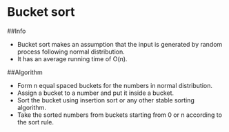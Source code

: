 # Bucket sort

##Info
* Bucket sort makes an assumption that the input is generated by random process following normal distribution.
* It has an average running time of O(n).

##Algorithm
* Form n equal spaced buckets for the numbers in normal distribution.
* Assign a bucket to a number and put it inside a bucket.
* Sort the bucket using insertion sort or any other stable sorting algorithm. 
* Take the sorted numbers from buckets starting from 0 or n according to the sort rule.


